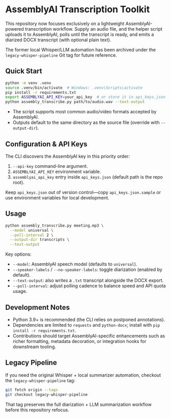 # AssemblyAI Transcription Toolkit

This repository now focuses exclusively on a lightweight AssemblyAI-powered transcription workflow. Supply an audio file, and the helper script uploads it to AssemblyAI, polls until the transcript is ready, and emits a diarized DOCX transcript (with optional plain text).

The former local Whisper/LLM automation has been archived under the `legacy-whisper-pipeline` Git tag for future reference.

## Quick Start

```bash
python -m venv .venv
source .venv/bin/activate  # Windows: .venv\Scripts\activate
pip install -r requirements.txt
export ASSEMBLYAI_API_KEY=your_api_key  # or store it in api_keys.json
python assembly_transcribe.py path/to/audio.wav --text-output
```

- The script supports most common audio/video formats accepted by AssemblyAI.
- Outputs default to the same directory as the source file (override with `--output-dir`).

## Configuration & API Keys

The CLI discovers the AssemblyAI key in this priority order:

1. `--api-key` command-line argument.
2. `ASSEMBLYAI_API_KEY` environment variable.
3. `assemblyai_api_key` entry inside `api_keys.json` (default path is the repo root).

Keep `api_keys.json` out of version control—copy `api_keys.json.sample` or use environment variables for local development.

## Usage

```bash
python assembly_transcribe.py meeting.mp3 \
  --model universal \
  --poll-interval 2 \
  --output-dir transcripts \
  --text-output
```

Key options:

- `--model`: AssemblyAI speech model (defaults to `universal`).
- `--speaker-labels` / `--no-speaker-labels`: toggle diarization (enabled by default).
- `--text-output`: also writes a `.txt` transcript alongside the DOCX export.
- `--poll-interval`: adjust polling cadence to balance speed and API quota usage.

## Development Notes

- Python 3.9+ is recommended (the CLI relies on postponed annotations).
- Dependencies are limited to `requests` and `python-docx`; install with `pip install -r requirements.txt`.
- Contributions should target AssemblyAI-specific enhancements such as richer formatting, metadata decoration, or integration hooks for downstream tooling.

## Legacy Pipeline

If you need the original Whisper + local summarizer automation, checkout the `legacy-whisper-pipeline` tag:

```bash
git fetch origin --tags
git checkout legacy-whisper-pipeline
```

That tag preserves the full diarization + LLM summarization workflow before this repository refocus.
